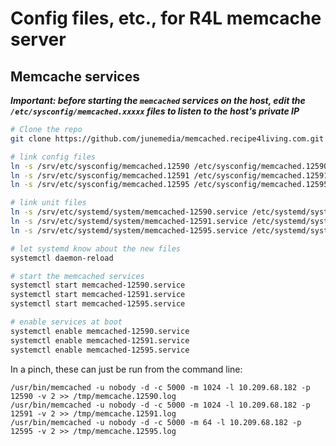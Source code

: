 # Config files, etc., for R4L memcache server

## Memcache services

***Important: before starting the `memcached` services on the host, edit the `/etc/sysconfig/memcached.xxxxx` files to listen to the host's private IP***


``` bash
# Clone the repo
git clone https://github.com/junemedia/memcached.recipe4living.com.git /srv

# link config files
ln -s /srv/etc/sysconfig/memcached.12590 /etc/sysconfig/memcached.12590
ln -s /srv/etc/sysconfig/memcached.12591 /etc/sysconfig/memcached.12591
ln -s /srv/etc/sysconfig/memcached.12595 /etc/sysconfig/memcached.12595

# link unit files
ln -s /srv/etc/systemd/system/memcached-12590.service /etc/systemd/system/memcached-12590.service
ln -s /srv/etc/systemd/system/memcached-12591.service /etc/systemd/system/memcached-12591.service
ln -s /srv/etc/systemd/system/memcached-12595.service /etc/systemd/system/memcached-12595.service

# let systemd know about the new files
systemctl daemon-reload

# start the memcached services
systemctl start memcached-12590.service
systemctl start memcached-12591.service
systemctl start memcached-12595.service

# enable services at boot
systemctl enable memcached-12590.service
systemctl enable memcached-12591.service
systemctl enable memcached-12595.service
```

In a pinch, these can just be run from the command line:

```
/usr/bin/memcached -u nobody -d -c 5000 -m 1024 -l 10.209.68.182 -p 12590 -v 2 >> /tmp/memcache.12590.log
/usr/bin/memcached -u nobody -d -c 5000 -m 1024 -l 10.209.68.182 -p 12591 -v 2 >> /tmp/memcache.12591.log
/usr/bin/memcached -u nobody -d -c 5000 -m 64 -l 10.209.68.182 -p 12595 -v 2 >> /tmp/memcache.12595.log
```

